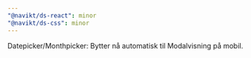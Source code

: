 ```yaml
---
"@navikt/ds-react": minor
"@navikt/ds-css": minor
---
```


Datepicker/Monthpicker: Bytter nå automatisk til Modalvisning på mobil.
